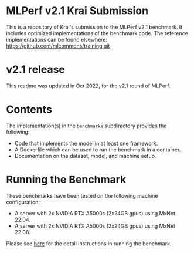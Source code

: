 # MLPerf v2.1 Krai Submission

This is a repository of Krai's submission to the MLPerf v2.1 benchmark. It
includes optimized implementations of the benchmark code. The reference
implementations can be found elsewhere:
https://github.com/mlcommons/training.git

# v2.1 release

This readme was updated in Oct 2022, for the v2.1 round of MLPerf.

# Contents

The implementation(s) in the `benchmarks` subdirectory provides the following:
 
* Code that implements the model in at least one framework.
* A Dockerfile which can be used to run the benchmark in a container.
* Documentation on the dataset, model, and machine setup.

# Running the Benchmark

These benchmarks have been tested on the following machine configuration:

* A server with 2x NVIDIA RTX A5000s (2x24GB gpus) using MxNet 22.04.
* A server with 2x NVIDIA RTX A5000s (2x24GB gpus) using MxNet 22.08.

Please see [here](./benchmarks/resnet/implementations/mxnet/README.md) for the detail instructions in running the benchmark. 
